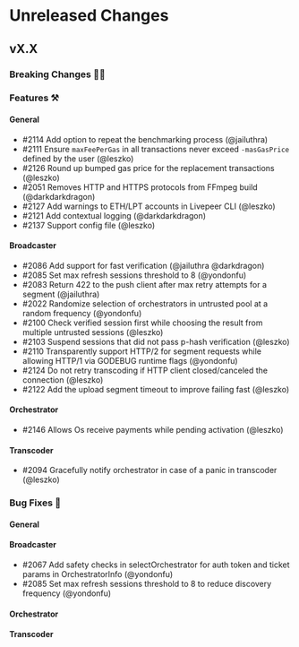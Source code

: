 # Unreleased Changes

## vX.X

### Breaking Changes 🚨🚨

### Features ⚒

#### General

- \#2114 Add option to repeat the benchmarking process (@jailuthra)
- \#2111 Ensure `maxFeePerGas` in all transactions never exceed `-masGasPrice` defined by the user (@leszko)
- \#2126 Round up bumped gas price for the replacement transactions (@leszko)
- \#2051 Removes HTTP and HTTPS protocols from FFmpeg build (@darkdarkdragon)
- \#2127 Add warnings to ETH/LPT accounts in Livepeer CLI (@leszko)
- \#2121 Add contextual logging (@darkdarkdragon)
- \#2137 Support config file (@leszko)

#### Broadcaster

- \#2086 Add support for fast verification (@jailuthra @darkdragon)
- \#2085 Set max refresh sessions threshold to 8 (@yondonfu)
- \#2083 Return 422 to the push client after max retry attempts for a segment (@jailuthra)
- \#2022 Randomize selection of orchestrators in untrusted pool at a random frequency (@yondonfu)
- \#2100 Check verified session first while choosing the result from multiple untrusted sessions (@leszko)
- \#2103 Suspend sessions that did not pass p-hash verification (@leszko)
- \#2110 Transparently support HTTP/2 for segment requests while allowing HTTP/1 via GODEBUG runtime flags (@yondonfu)
- \#2124 Do not retry transcoding if HTTP client closed/canceled the connection (@leszko)
- \#2122 Add the upload segment timeout to improve failing fast (@leszko)

#### Orchestrator

- \#2146 Allows Os receive payments while pending activation (@leszko)

#### Transcoder
- \#2094 Gracefully notify orchestrator in case of a panic in transcoder (@leszko)

### Bug Fixes 🐞

#### General

#### Broadcaster

- \#2067 Add safety checks in selectOrchestrator for auth token and ticket params in OrchestratorInfo (@yondonfu)
- \#2085 Set max refresh sessions threshold to 8 to reduce discovery frequency (@yondonfu)

#### Orchestrator

#### Transcoder
